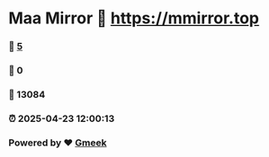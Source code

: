 # Maa Mirror :link: https://mmirror.top 
### :page_facing_up: [5](https://mmirror.top/tag.html) 
### :speech_balloon: 0 
### :hibiscus: 13084 
### :alarm_clock: 2025-04-23 12:00:13 
### Powered by :heart: [Gmeek](https://github.com/Meekdai/Gmeek)
